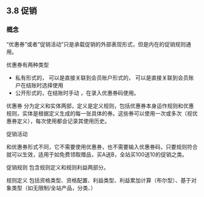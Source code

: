 ## 3.8 促销

### 概念

“优惠券”或者“促销活动”只是承载促销的外部表现形式，但是内在的促销规则通用。 

优惠券有两种类型
* 私有形式的， 可以是直接关联到会员账户形式的， 可以是直接关联到会员账户在结账时选择使用
* 公开形式的，在结账时手动 ，在录入优惠券码使用。 

优惠券
 分为定义和实体两部，定义是定义规则，包括优惠券本身运作规则和优惠规则，实体是根据定义生成的每一张具体的券。这些券可以使用一次或多次（视优惠券定义），每次使用都会记录其使用历史。

促销活动

和优惠券形式不同，它不需要使用优惠券，也不需要输入优惠券码，只要规则符合就可以生效，适用于如免费领取赠品，买A送B，全站买100送10的促销之类。

促销规则
包含规则定义和规则利益两部分。

规则定义
包括资格类型、资格配置、利益类型、利益累加计算（布尔型）、基于对象类型（如无限制/全站产品，分类、）




